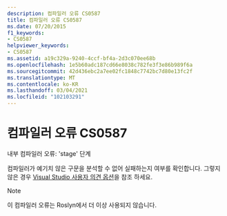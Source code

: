 ```yaml
---
description: 컴파일러 오류 CS0587
title: 컴파일러 오류 CS0587
ms.date: 07/20/2015
f1_keywords:
- CS0587
helpviewer_keywords:
- CS0587
ms.assetid: a19c329a-9240-4ccf-bf4a-2d3c070ee68b
ms.openlocfilehash: 1e5b60adc187cd66e8038c782fe3f3e86b989f6a
ms.sourcegitcommit: 42d436ebc2a7ee02fc1848c7742bc7d80e13fc2f
ms.translationtype: MT
ms.contentlocale: ko-KR
ms.lasthandoff: 03/04/2021
ms.locfileid: "102103291"
---
```

# <a name="compiler-error-cs0587"></a>컴파일러 오류 CS0587

내부 컴파일러 오류: 'stage' 단계

 컴파일러가 예기치 않은 구문을 분석할 수 없어 실패하는지 여부를 확인합니다. 그렇지 않은 경우 [Visual Studio 사용자 의견 옵션](/visualstudio/ide/feedback-options)을 참조 하세요.

> [!NOTE]
> 이 컴파일러 오류는 Roslyn에서 더 이상 사용되지 않습니다.

